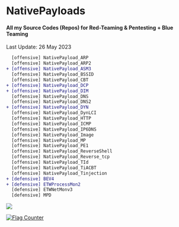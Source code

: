 # NativePayloads
#### All my Source Codes (Repos) for Red-Teaming & Pentesting + Blue Teaming

Last Update: 26 May 2023  
```diff
  [offensive] NativePayload_ARP
  [offensive] NativePayload_ARP2
+ [offensive] NativePayload_ASM3
  [offensive] NativePayload_BSSID
  [offensive] NativePayload_CBT
+ [offensive] NativePayload_DCP
+ [offensive] NativePayload_DIM
  [offensive] NativePayload_DNS
  [offensive] NativePayload_DNS2
+ [offensive] NativePayload_DYN
  [offensive] NativePayload_DynLCI
  [offensive] NativePayload_HTTP
  [offensive] NativePayload_ICMP
  [offensive] NativePayload_IP6DNS
  [offensive] NativePayload_Image
  [offensive] NativePayload_MP
  [offensive] NativePayload_PE1
  [offensive] NativePayload_ReverseShell
  [offensive] NativePayload_Reverse_tcp
  [offensive] NativePayload_TId
  [offensive] NativePayload_TiACBT
  [offensive] NativePayload_Tinjection
+ [defensive] BEV4
+ [defensive] ETWProcessMon2
  [defensive] ETWNetMonv3
  [defensive] MPD  
```


<p><a href="https://hits.seeyoufarm.com"><img src="https://hits.seeyoufarm.com/api/count/incr/badge.svg?url=https://github.com/DamonMohammadbagher/NativePayloads"/></a></p>

<a href="https://info.flagcounter.com/u10t"><img src="https://s01.flagcounter.com/count/u10t/bg_C4C4C4/txt_000000/border_CCCCCC/columns_4/maxflags_20/viewers_0/labels_0/pageviews_0/flags_0/percent_0/" alt="Flag Counter" border="0"></a>
